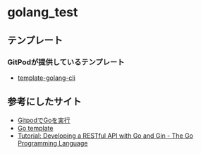 # golang_test

## テンプレート

### GitPodが提供しているテンプレート

- [template-golang-cli](https://github.com/gitpod-io/template-golang-cli/generate)  

## 参考にしたサイト

- [GitpodでGoを実行](https://www.gitpod.io/docs/languages/go)  
- [Go template](https://www.gitpod.io/docs/quickstart/go)  
- [Tutorial: Developing a RESTful API with Go and Gin - The Go Programming Language](https://go.dev/doc/tutorial/web-service-gin)  

